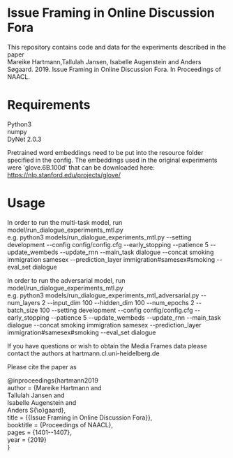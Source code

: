 # Issue Framing in Online Discussion Fora

This repository contains code and data for the experiments described in the paper <br/>
Mareike Hartmann,Tallulah Jansen, Isabelle Augenstein and Anders Søgaard. 2019. Issue Framing in Online Discussion Fora. In Proceedings of NAACL.

# Requirements
Python3<br/>
numpy<br/>
DyNet 2.0.3<br/>

Pretrained word embeddings need to be put into the resource folder specified in the config. The embeddings used in the original experiments were 'glove.6B.100d' that can be downloaded here: https://nlp.stanford.edu/projects/glove/

# Usage


In order to run the multi-task model, run model/run_dialogue_experiments_mtl.py<br/>
e.g. python3 models/run_dialogue_experiments_mtl.py --setting development --config config/config.cfg --early_stopping --patience 5 --update_wembeds --update_rnn --main_task dialogue --concat smoking immigration samesex --prediction_layer immigration#samesex#smoking --eval_set dialogue<br/>

In order to run the adversarial model, run model/run_dialogue_experiments_mtl.py<br/>
e.g. python3 models/run_dialogue_experiments_mtl_adversarial.py --num_layers 2 --input_dim 100 --hidden_dim 100 --num_epochs 2 --batch_size 100 --setting development --config config/config.cfg --early_stopping --patience 5 --update_wembeds --update_rnn --main_task dialogue --concat smoking immigration samesex --prediction_layer immigration#samesex#smoking --eval_set dialogue<br/>



If you have questions or wish to obtain the Media Frames data please contact the authors at hartmann.cl.uni-heidelberg.de<br/>

Please cite the paper as<br/>

@inproceedings{hartmann2019<br/>
  author    = {Mareike Hartmann and<br/>
               Tallulah Jansen and<br/>
               Isabelle Augenstein and<br/>
               Anders S{\o}gaard},<br/>
  title     = {{Issue Framing in Online Discussion Fora}},<br/>
  booktitle   = {Proceedings of NAACL},<br/>
  pages    = {1401--1407},<br/>
  year      = {2019}<br/>
}


